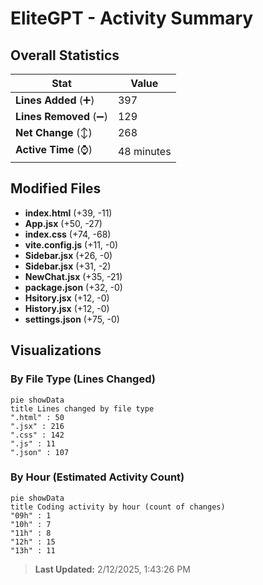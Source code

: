 # EliteGPT - Activity Summary 

## Overall Statistics

| Stat                   | Value                                                             |
| ---------------------- | ----------------------------------------------------------------- |
| **Lines Added** (➕)   | 397                                          |
| **Lines Removed** (➖) | 129                                        |
| **Net Change** (↕)    | 268                |
| **Active Time** (⌚)   | 48 minutes |


## Modified Files
- **index.html** (+39, -11)
- **App.jsx** (+50, -27)
- **index.css** (+74, -68)
- **vite.config.js** (+11, -0)
- **Sidebar.jsx** (+26, -0)
- **Sidebar.jsx** (+31, -2)
- **NewChat.jsx** (+35, -21)
- **package.json** (+32, -0)
- **Hsitory.jsx** (+12, -0)
- **History.jsx** (+12, -0)
- **settings.json** (+75, -0)

## Visualizations

### By File Type (Lines Changed)

```mermaid
pie showData
title Lines changed by file type
".html" : 50
".jsx" : 216
".css" : 142
".js" : 11
".json" : 107
```

### By Hour (Estimated Activity Count)

```mermaid
pie showData
title Coding activity by hour (count of changes)
"09h" : 1
"10h" : 7
"11h" : 8
"12h" : 15
"13h" : 11
```


> **Last Updated:** 2/12/2025, 1:43:26 PM